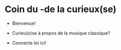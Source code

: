 # Coin du -de la curieux(se)

- Bienvenue!
- Curieu(x)se à propos de la musique classique?

- Connecte toi ici!
